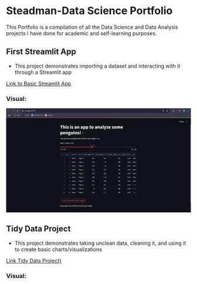 # Steadman-Data Science Portfolio

This Portfolio is a compilation of all the Data Science and Data Analysis projects I have done for academic and self-learning purposes.

## First Streamlit App
- This project demonstrates importing a dataset and interacting with it through a Streamlit app

[Link to Basic Streamlit App](https://github.com/wsteadman/Steadman-Data-Science-Portfolio/blob/main/Basic-streamlit-app/main.py)

### Visual:
<img src="image.png" alt="alt text" width="600">

## Tidy Data Project
- This project demonstrates taking unclean data, cleaning it, and using it to create basic charts/visualizations

[Link Tidy Data Project}](https://github.com/wsteadman/Steadman-Data-Science-Portfolio/blob/main/Tidy%20Data%20Project/Olympians.ipynb)

### Visual: 
